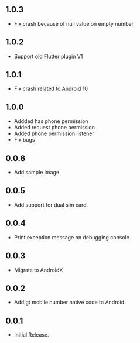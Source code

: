 ## 1.0.3

* Fix crash because of null value on empty number

## 1.0.2

* Support old Flutter plugin V1

## 1.0.1

* Fix crash related to Android 10

## 1.0.0

* Addded has phone permission
* Added request phone permission
* Added phone permission listener
* Fix bugs

## 0.0.6

* Add sample image.

## 0.0.5

* Add support for dual sim card.

## 0.0.4

* Print exception message on debugging console.

## 0.0.3

* Migrate to AndroidX

## 0.0.2

* Add gt mobile number native code to Android


## 0.0.1

* Initial Release.
